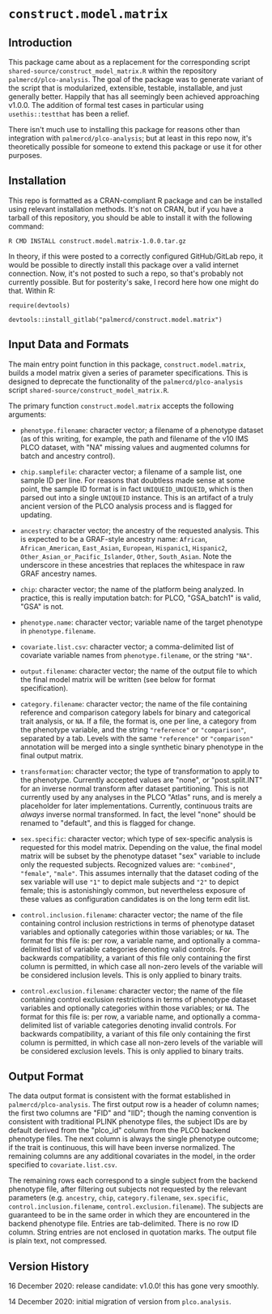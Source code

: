# `construct.model.matrix`

## Introduction

This package came about as a replacement for the corresponding script
`shared-source/construct_model_matrix.R` within the repository
`palmercd/plco-analysis`. The goal of the package was to generate variant
of the script that is modularized, extensible, testable, installable, and just
generally better. Happily that has all seemingly been achieved approaching
v1.0.0. The addition of formal test cases in particular using `usethis::testthat`
has been a relief.

There isn't much use to installing this package for reasons other than
integration with `palmercd/plco-analysis`; but at least in this repo now, it's
theoretically possible for someone to extend this package or use it for other purposes.

## Installation

This repo is formatted as a CRAN-compliant R package and can be installed using relevant
installation methods. It's not on CRAN, but if you have a tarball of this repository,
you should be able to install it with the following command:

`R CMD INSTALL construct.model.matrix-1.0.0.tar.gz`

In theory, if this were posted to a correctly configured GitHub/GitLab repo, it would be
possible to directly install this package over a valid internet connection. Now, it's not
posted to such a repo, so that's probably not currently possible. But for posterity's sake,
I record here how one might do that. Within R:

`require(devtools)`

`devtools::install_gitlab("palmercd/construct.model.matrix")`

## Input Data and Formats

The main entry point function in this package, `construct.model.matrix`, builds a model matrix
given a series of parameter specifications. This is designed to deprecate the functionality
of the `palmercd/plco-analysis` script `shared-source/construct_model_matrix.R`.

The primary function `construct.model.matrix` accepts the following arguments:

 - `phenotype.filename`: character vector; a filename of a phenotype dataset (as of this
 writing, for example, the path and filename of the v10 IMS PLCO dataset, with "NA" missing
 values and augmented columns for batch and ancestry control).
 
 - `chip.samplefile`: character vector; a filename of a sample list, one sample ID per line.
 For reasons that doubtless made sense at some point, the sample ID format is in fact
 `UNIQUEID_UNIQUEID`, which is then parsed out into a single `UNIQUEID` instance. This is
 an artifact of a truly ancient version of the PLCO analysis process and is flagged for
 updating.
 
 - `ancestry`: character vector; the ancestry of the requested analysis. This is expected
 to be a GRAF-style ancestry name: `African`, `African_American`, `East_Asian`, `European`,
 `Hispanic1`, `Hispanic2`, `Other_Asian_or_Pacific_Islander`, `Other`, `South_Asian`. Note
 the underscore in these ancestries that replaces the whitespace in raw GRAF ancestry names.
 
 - `chip`: character vector; the name of the platform being analyzed. In practice, this is
 really imputation batch: for PLCO, "GSA_batch1" is valid, "GSA" is not.
 
 - `phenotype.name`: character vector; variable name of the target phenotype in `phenotype.filename`.
 
 - `covariate.list.csv`: character vector; a comma-delimited list of covariate variable
 names from `phenotype.filename`, or the string `"NA"`.
 
 - `output.filename`: character vector; the name of the output file to which the final
 model matrix will be written (see below for format specification).
 
 - `category.filename`: character vector; the name of the file containing reference and
 comparison category labels for binary and categorical trait analysis, or `NA`. If a file,
 the format is, one per line, a category from the phenotype variable, and the string `"reference"`
 or `"comparison"`, separated by a tab. Levels with the same `"reference"` or `"comparison"`
 annotation will be merged into a single synthetic binary phenotype in the final output matrix.
 
 - `transformation`: character vector; the type of transformation to apply to the phenotype.
 Currently accepted values are "none", or "post.split.INT" for an inverse normal
 transform after dataset partitioning. This is not currently used by any analyses
 in the PLCO "Atlas" runs, and is merely a placeholder for later implementations.
 Currently, continuous traits are *always* inverse normal transformed. In fact,
 the level "none" should be renamed to "default", and this is flagged for change. 
 
 - `sex.specific`: character vector; which type of sex-specific analysis is requested
 for this model matrix. Depending on the value, the final model matrix will be subset
 by the phenotype dataset "sex" variable to include only the requested subjects.
 Recognized values are: `"combined"`, `"female"`, `"male"`. This assumes internally
 that the dataset coding of the sex variable will use `"1"` to depict male subjects
 and `"2"` to depict female; this is astonishingly common, but nevertheless exposure
 of these values as configuration candidates is on the long term edit list.
 
 - `control.inclusion.filename`: character vector; the name of the file containing control 
 inclusion restrictions in terms of phenotype dataset variables and optionally categories 
 within those variables; or `NA`. The format for this file is: per row, a variable 
 name, and optionally a comma-delimited list of variable categories denoting valid controls.
 For backwards compatibility, a variant of this file only containing the first column 
 is permitted, in which case all non-zero levels of the variable will be considered 
 inclusion levels. This is only applied to binary traits.
 
 - `control.exclusion.filename`: character vector; the name of the file containing control 
 exclusion restrictions in terms of phenotype dataset variables and optionally categories 
 within those variables; or `NA`. The format for this file is: per row, a variable 
 name, and optionally a comma-delimited list of variable categories denoting invalid controls.
 For backwards compatibility, a variant of this file only containing the first column 
 is permitted, in which case all non-zero levels of the variable will be considered 
 exclusion levels. This is only applied to binary traits.

## Output Format

The data output format is consistent with the format established in `palmercd/plco-analysis`.
The first output row is a header of column names; the first two columns are "FID" and "IID";
though the naming convention is consistent with traditional PLINK phenotype files, the subject
IDs are by default derived from the "plco_id" column from the PLCO backend phenotype files. The
next column is always the single phenotype outcome; if the trait is continuous, this will have
been inverse normalized. The remaining columns are any additional covariates in the model,
in the order specified to `covariate.list.csv`.

The remaining rows each correspond to a single subject from the backend phenotype file,
after filtering out subjects not requested by the relevant parameters (e.g. `ancestry`,
`chip`, `category.filename`, `sex.specific`, `control.inclusion.filename`, `control.exclusion.filename`).
The subjects are guaranteed to be in the same order in which they are encountered in the
backend phenotype file. Entries are tab-delimited. There is no row ID column. String entries
are not enclosed in quotation marks. The output file is plain text, not compressed.

## Version History

16 December 2020: release candidate: v1.0.0! this has gone very smoothly.

14 December 2020: initial migration of version from `plco.analysis`.
